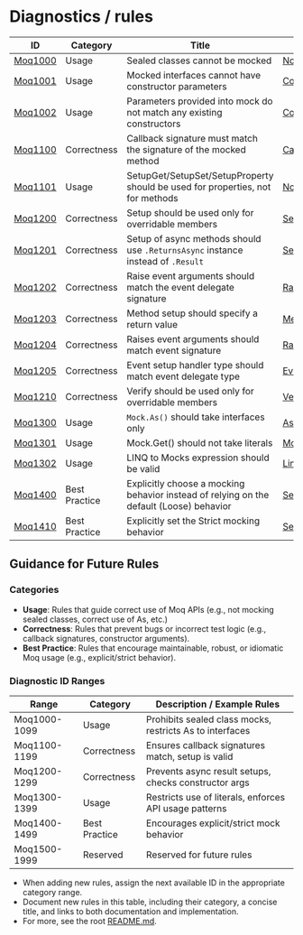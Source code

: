 # Diagnostics / rules

| ID                      | Category      | Title                                                                                   | Implementation File                                                                                                                |
| ----------------------- | ------------- | --------------------------------------------------------------------------------------- | ---------------------------------------------------------------------------------------------------------------------------------- |
| [Moq1000](./Moq1000.md) | Usage         | Sealed classes cannot be mocked                                                         | [NoSealedClassMocksAnalyzer.cs](../../src/Analyzers/NoSealedClassMocksAnalyzer.cs)                                                 |
| [Moq1001](./Moq1001.md) | Usage         | Mocked interfaces cannot have constructor parameters                                    | [ConstructorArgumentsShouldMatchAnalyzer.cs](../../src/Analyzers/ConstructorArgumentsShouldMatchAnalyzer.cs)                       |
| [Moq1002](./Moq1002.md) | Usage         | Parameters provided into mock do not match any existing constructors                    | [ConstructorArgumentsShouldMatchAnalyzer.cs](../../src/Analyzers/ConstructorArgumentsShouldMatchAnalyzer.cs)                       |
| [Moq1100](./Moq1100.md) | Correctness   | Callback signature must match the signature of the mocked method                        | [CallbackSignatureShouldMatchMockedMethodAnalyzer.cs](../../src/Analyzers/CallbackSignatureShouldMatchMockedMethodAnalyzer.cs)     |
| [Moq1101](./Moq1101.md) | Usage         | SetupGet/SetupSet/SetupProperty should be used for properties, not for methods          | [NoMethodsInPropertySetupAnalyzer.cs](../../src/Analyzers/NoMethodsInPropertySetupAnalyzer.cs)                                     |
| [Moq1200](./Moq1200.md) | Correctness   | Setup should be used only for overridable members                                       | [SetupShouldBeUsedOnlyForOverridableMembersAnalyzer.cs](../../src/Analyzers/SetupShouldBeUsedOnlyForOverridableMembersAnalyzer.cs) |
| [Moq1201](./Moq1201.md) | Correctness   | Setup of async methods should use `.ReturnsAsync` instance instead of `.Result`         | [SetupShouldNotIncludeAsyncResultAnalyzer.cs](../../src/Analyzers/SetupShouldNotIncludeAsyncResultAnalyzer.cs)                     |
| [Moq1202](./Moq1202.md) | Correctness   | Raise event arguments should match the event delegate signature                         | [RaiseEventArgumentsShouldMatchEventSignatureAnalyzer.cs](../../src/Analyzers/RaiseEventArgumentsShouldMatchEventSignatureAnalyzer.cs)     |
| [Moq1203](./Moq1203.md) | Correctness   | Method setup should specify a return value                                              | [MethodSetupShouldSpecifyReturnValueAnalyzer.cs](../../src/Analyzers/MethodSetupShouldSpecifyReturnValueAnalyzer.cs)                       |
| [Moq1204](./Moq1204.md) | Correctness   | Raises event arguments should match event signature                                     | [RaisesEventArgumentsShouldMatchEventSignatureAnalyzer.cs](../../src/Analyzers/RaisesEventArgumentsShouldMatchEventSignatureAnalyzer.cs) |
| [Moq1205](./Moq1205.md) | Correctness   | Event setup handler type should match event delegate type                               | [EventSetupHandlerShouldMatchEventTypeAnalyzer.cs](../../src/Analyzers/EventSetupHandlerShouldMatchEventTypeAnalyzer.cs)            |
| [Moq1210](./Moq1210.md) | Correctness   | Verify should be used only for overridable members                                      | [VerifyShouldBeUsedOnlyForOverridableMembersAnalyzer.cs](../../src/Analyzers/VerifyShouldBeUsedOnlyForOverridableMembersAnalyzer.cs)       |
| [Moq1300](./Moq1300.md) | Usage         | `Mock.As()` should take interfaces only                                                 | [AsShouldBeUsedOnlyForInterfaceAnalyzer.cs](../../src/Analyzers/AsShouldBeUsedOnlyForInterfaceAnalyzer.cs)                         |
| [Moq1301](./Moq1301.md) | Usage         | Mock.Get() should not take literals                                                     | [MockGetShouldNotTakeLiteralsAnalyzer.cs](../../src/Analyzers/MockGetShouldNotTakeLiteralsAnalyzer.cs)                             |
| [Moq1302](./Moq1302.md) | Usage         | LINQ to Mocks expression should be valid                                               | [LinqToMocksExpressionShouldBeValidAnalyzer.cs](../../src/Analyzers/LinqToMocksExpressionShouldBeValidAnalyzer.cs)                 |
| [Moq1400](./Moq1400.md) | Best Practice | Explicitly choose a mocking behavior instead of relying on the default (Loose) behavior | [SetExplicitMockBehaviorAnalyzer.cs](../../src/Analyzers/SetExplicitMockBehaviorAnalyzer.cs)                                       |
| [Moq1410](./Moq1410.md) | Best Practice | Explicitly set the Strict mocking behavior                                              | [SetStrictMockBehaviorAnalyzer.cs](../../src/Analyzers/SetStrictMockBehaviorAnalyzer.cs)                                           |
## Guidance for Future Rules

### Categories
- **Usage**: Rules that guide correct use of Moq APIs (e.g., not mocking sealed classes, correct use of As<T>, etc.)
- **Correctness**: Rules that prevent bugs or incorrect test logic (e.g., callback signatures, constructor arguments).
- **Best Practice**: Rules that encourage maintainable, robust, or idiomatic Moq usage (e.g., explicit/strict behavior).

### Diagnostic ID Ranges
| Range         | Category      | Description / Example Rules                                 |
|---------------|---------------|-------------------------------------------------------------|
| Moq1000-1099  | Usage         | Prohibits sealed class mocks, restricts As<T> to interfaces |
| Moq1100-1199  | Correctness   | Ensures callback signatures match, setup is valid           |
| Moq1200-1299  | Correctness   | Prevents async result setups, checks constructor args       |
| Moq1300-1399  | Usage         | Restricts use of literals, enforces API usage patterns      |
| Moq1400-1499  | Best Practice | Encourages explicit/strict mock behavior                    |
| Moq1500-1999  | Reserved      | Reserved for future rules                                   |

- When adding new rules, assign the next available ID in the appropriate category range.
- Document new rules in this table, including their category, a concise title, and links to both documentation and implementation.
- For more, see the root [README.md](../../README.md).
